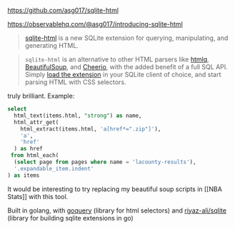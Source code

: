 https://github.com/asg017/sqlite-html

https://observablehq.com/@asg017/introducing-sqlite-html

> [sqlite-html](https://github.com/asg017/sqlite-html) is a new SQLite extension for querying, manipulating, and generating HTML.

> `sqlite-html` is an alternative to other HTML parsers like [htmlq](https://github.com/mgdm/htmlq), [BeautifulSoup](https://www.crummy.com/software/BeautifulSoup/bs4/doc/), and [Cheerio](https://cheerio.js.org/), with the added benefit of a full SQL API. Simply [load the extension](https://github.com/asg017/sqlite-html#as-a-loadable-extension) in your SQLite client of choice, and start parsing HTML with CSS selectors.

truly brilliant. Example:

```sql
select
  html_text(items.html, "strong") as name,
  html_attr_get(
    html_extract(items.html, 'a[href*=".zip"]'),
    'a',
    'href'
  ) as href
 from html_each(
  (select page from pages where name = 'lacounty-results'),
  '.expandable_item.indent'
) as items
```

It would be interesting to try replacing my beautiful soup scripts in [[NBA Stats]] with this tool.

Built in golang, with [goquery](https://github.com/PuerkitoBio/goquery) (library for html selectors) and [riyaz-ali/sqlite](https://github.com/riyaz-ali/sqlite) (library for building sqlite extensions in go)